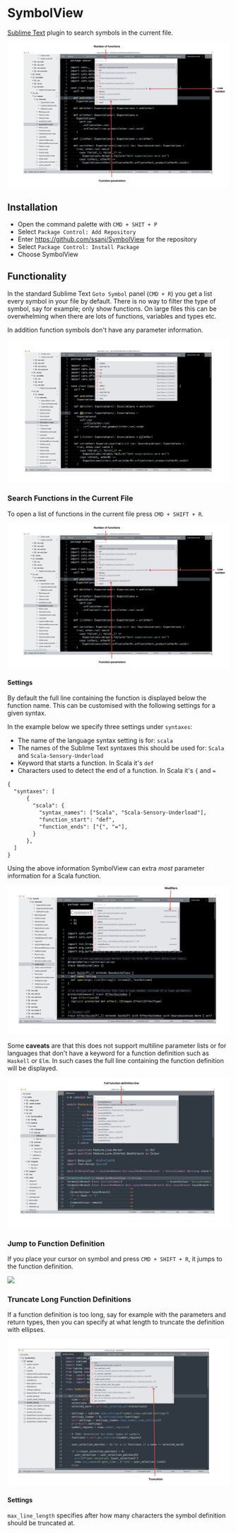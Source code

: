 # SymbolView

[Sublime Text](https://www.sublimetext.com/) plugin to search symbols in the current file.

![](SymbolView-functions-only.png)

## Installation

- Open the command palette with `CMD + SHIT + P`
- Select `Package Control: Add Repository`
- Enter https://github.com/ssanj/SymbolView for the repository
- Select `Package Control: Install Package`
- Choose SymbolView


## Functionality


In the standard Sublime Text `Goto Symbol` panel (`CMD + R`) you get a list every symbol in your file by default. There is no way to filter the type of symbol, say for example; only show functions. On large files this can be overwhelming when there are lots of functions, variables and types etc.

In addition function symbols don't have any parameter information.

![](SybmbolView-ST-Symbols.png)

### Search Functions in the Current File

To open a list of functions in the current file press `CMD + SHIFT + R`.

![](SymbolView-functions-only.png)

#### Settings

By default the full line containing the function is displayed below the function name. This can be customised with the following settings for a given syntax.

In the example below we specify three settings under `syntaxes`:

- The name of the language syntax setting is for: `scala`
- The names of the Sublime Text syntaxes this should be used for: `Scala` and `Scala-Sensory-Underload`
- Keyword that starts a function. In Scala it's `def`
- Characters used to detect the end of a function. In Scala it's `{` and `=`

```
{
  "syntaxes": [
      {
        "scala": {
          "syntax_names": ["Scala", "Scala-Sensory-Underload"],
          "function_start": "def",
          "function_ends": ["{", "="],
        }
      },
  ]
}
```

Using the above information SymbolView can extra *most* parameter information for a Scala function.

![](SymbolView-modifiers.png)

Some __caveats__ are that this does not support multiline parameter lists or for languages that don't have a keyword for a function definition such as `Haskell` or `Elm`. In such cases the full line containing the function definition will be displayed.

![](SymbolView-full-function-def-line.png)

### Jump to Function Definition

If you place your cursor on symbol and press `CMD + SHIFT + R`, it jumps to the function definition.


![](SymbolView-jump-to-definition.gif)


### Truncate Long Function Definitions

If a function definition is too long, say for example with the parameters and return types, then you can specify at what length to truncate the definition with ellipses.

![](SymbolView-truncation.png)

#### Settings

`max_line_length` specifies after how many characters the symbol definition should be truncated at.


